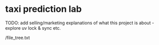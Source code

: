 # taxi prediction lab

TODO: add selling/marketing explanations of what this project is about
    - explore uv lock & sync etc.

/file_tree.txt
